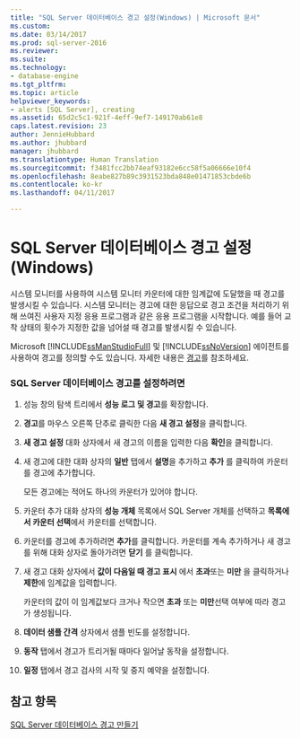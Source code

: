 ```yaml
---
title: "SQL Server 데이터베이스 경고 설정(Windows) | Microsoft 문서"
ms.custom: 
ms.date: 03/14/2017
ms.prod: sql-server-2016
ms.reviewer: 
ms.suite: 
ms.technology:
- database-engine
ms.tgt_pltfrm: 
ms.topic: article
helpviewer_keywords:
- alerts [SQL Server], creating
ms.assetid: 65d2c5c1-921f-4eff-9ef7-149170ab61e8
caps.latest.revision: 23
author: JennieHubbard
ms.author: jhubbard
manager: jhubbard
ms.translationtype: Human Translation
ms.sourcegitcommit: f3481fcc2bb74eaf93182e6cc58f5a06666e10f4
ms.openlocfilehash: 8eabe827b89c3931523bda848e01471853cbde6b
ms.contentlocale: ko-kr
ms.lasthandoff: 04/11/2017

---
```

# <a name="set-up-a-sql-server-database-alert-windows"></a>SQL Server 데이터베이스 경고 설정(Windows)
  시스템 모니터를 사용하여 시스템 모니터 카운터에 대한 임계값에 도달했을 때 경고를 발생시킬 수 있습니다. 시스템 모니터는 경고에 대한 응답으로 경고 조건을 처리하기 위해 쓰여진 사용자 지정 응용 프로그램과 같은 응용 프로그램을 시작합니다. 예를 들어 교착 상태의 횟수가 지정한 값을 넘어설 때 경고를 발생시킬 수 있습니다.  
  
 Microsoft [!INCLUDE[ssManStudioFull](../../includes/ssmanstudiofull-md.md)] 및 [!INCLUDE[ssNoVersion](../../includes/ssnoversion-md.md)] 에이전트를 사용하여 경고를 정의할 수도 있습니다. 자세한 내용은 [경고](http://msdn.microsoft.com/library/3f57d0f0-4781-46ec-82cd-b751dc5affef)를 참조하세요.  
  
### <a name="to-set-up-a-sql-server-database-alert"></a>SQL Server 데이터베이스 경고를 설정하려면  
  
1.  성능 창의 탐색 트리에서 **성능 로그 및 경고**를 확장합니다.  
  
2.  **경고**를 마우스 오른쪽 단추로 클릭한 다음 **새 경고 설정**을 클릭합니다.  
  
3.  **새 경고 설정** 대화 상자에서 새 경고의 이름을 입력한 다음 **확인**을 클릭합니다.  
  
4.  새 경고에 대한 대화 상자의 **일반** 탭에서 **설명**을 추가하고 **추가** 를 클릭하여 카운터를 경고에 추가합니다.  
  
     모든 경고에는 적어도 하나의 카운터가 있어야 합니다.  
  
5.  카운터 추가 대화 상자의 **성능 개체** 목록에서 SQL Server 개체를 선택하고 **목록에서 카운터 선택**에서 카운터를 선택합니다.  
  
6.  카운터를 경고에 추가하려면 **추가**를 클릭합니다. 카운터를 계속 추가하거나 새 경고를 위해 대화 상자로 돌아가려면 **닫기** 를 클릭합니다.  
  
7.  새 경고 대화 상자에서 **값이 다음일 때 경고 표시** 에서 **초과**또는 **미만** 을 클릭하거나 **제한**에 임계값을 입력합니다.  
  
     카운터의 값이 이 임계값보다 크거나 작으면 **초과** 또는 **미만**선택 여부에 따라 경고가 생성됩니다.  
  
8.  **데이터 샘플 간격** 상자에서 샘플 빈도를 설정합니다.  
  
9. **동작** 탭에서 경고가 트리거될 때마다 일어날 동작을 설정합니다.  
  
10. **일정** 탭에서 경고 검사의 시작 및 중지 예약을 설정합니다.  
  
## <a name="see-also"></a>참고 항목  
 [SQL Server 데이터베이스 경고 만들기](../../relational-databases/performance-monitor/create-a-sql-server-database-alert.md)  
  
  
